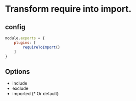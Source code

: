# Transform require into import.

## config

```javascript
module.exports = {
	plugins: [
		requireToImport()
	]
}
```

## Options

- include
- exclude
- imported (* Or default)